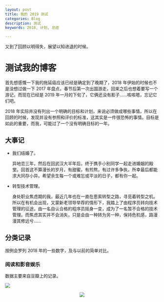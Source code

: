 ```yaml
---
layout: post
title: 我的 2019 测试
categories: Blog
description: 测试
keywords: 2018, 计划, 总结

---
```


又到了回顾以明得失，展望以知进退的时候。

# 测试我的博客

首先想感慨一下我的拖延癌应该已经是确定到了晚期了，2018 年伊始的时候也不是没想过做一下 2017 年盘点，春节后第一次出国游走，回来之后也想着要写一个游记，而现在已经是 2019 年一月的下旬了，它俩还没有影子……咳咳嗯，忘记它们吧。

2018 年实际并没有列出一个明确的目标和计划，来说必须做成哪些事情，所以在回顾的时候，发现并没有参照和评价的标准，这其实是一件很恐怖的事情。目标是如此的重要，而我，可能过了一个没有明确目标的一年。

## 大事记

- 我们结婚了。

  异地恋三年，然后在回武汉大半年后，终于携手小别同学一起走进婚姻的殿堂。回首这不算漫长的岁月，有甜蜜，有煎熬，有过许多争执，所幸最后都能求大同存小异。希望余生每一个或难忘或平淡的日子，都有你一起。

- 转型技术管理。

  身处职业焦虑期的我，最近几年也在一直在思索转型之路，寻觅着转型之机。所以在有机会出现，又蒙新老领导举荐的情形下，我踏上了由程序员转向技术管理的征途，由一名自认合格的程序员摇身一变，成为了一名暂不合格的技术管理。而焦虑其实并不会消失，只是会由一种转为另一种，保持危机感，路漫漫其修远兮……

## 分类记录

按例会罗列 2018 年的一些数字，及与以前的简单对比。

### 阅读和影音娱乐

数据主要来自豆瓣上的记录。

![](E:/Java/GitHub/freestylefly.github.io/_posts/blog/images/blog/2018-books-and-movies.jpeg)



<p align="center">
<img src="http://pp8g2fyug.bkt.clouddn.com/image/testlogo.jpg" width=""/>
</p>